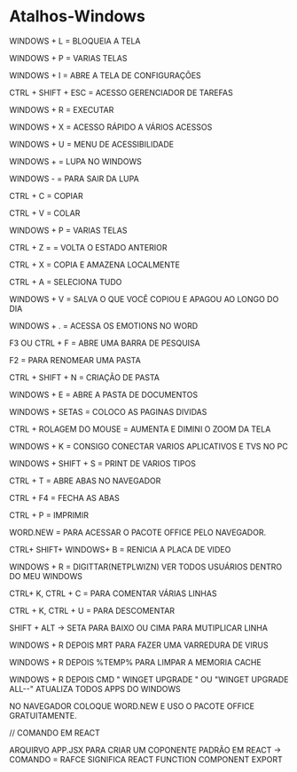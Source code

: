 # Atalhos-Windows


WINDOWS + L = BLOQUEIA A TELA

WINDOWS + P = VARIAS TELAS

WINDOWS + I  = ABRE A TELA DE CONFIGURAÇÕES

CTRL + SHIFT + ESC = ACESSO GERENCIADOR DE TAREFAS

WINDOWS + R  = EXECUTAR

WINDOWS + X  = ACESSO RÁPIDO A VÁRIOS ACESSOS

WINDOWS + U  = MENU DE ACESSIBILIDADE

WINDOWS + = LUPA NO WINDOWS 

WINDOWS - = PARA SAIR DA LUPA

CTRL + C = COPIAR

CTRL + V = COLAR

WINDOWS + P = VARIAS TELAS

CTRL + Z = = VOLTA O ESTADO ANTERIOR

CTRL + X = COPIA E AMAZENA LOCALMENTE 

CTRL + A  = SELECIONA TUDO

WINDOWS + V = SALVA O QUE VOCÊ COPIOU E APAGOU AO LONGO DO DIA

WINDOWS + . = ACESSA OS EMOTIONS NO WORD

F3 OU CTRL + F = ABRE UMA BARRA DE PESQUISA

F2 =  PARA RENOMEAR UMA PASTA

CTRL + SHIFT + N = CRIAÇÃO DE PASTA

WINDOWS + E =  ABRE A PASTA DE DOCUMENTOS

WINDOWS + SETAS = COLOCO AS PAGINAS DIVIDAS

CTRL + ROLAGEM DO MOUSE = AUMENTA E DIMINI O ZOOM DA TELA

WINDOWS + K = CONSIGO CONECTAR VARIOS APLICATIVOS E TVS NO PC

WINDOWS + SHIFT + S = PRINT DE VARIOS TIPOS

CTRL + T = ABRE ABAS NO NAVEGADOR

CTRL + F4 = FECHA AS ABAS

CTRL + P = IMPRIMIR

WORD.NEW = PARA ACESSAR O PACOTE OFFICE PELO NAVEGADOR.

CTRL+ SHIFT+ WINDOWS+ B = RENICIA A PLACA DE VIDEO

WINDOWS + R = DIGITTAR(NETPLWIZN) VER TODOS USUÁRIOS DENTRO DO MEU WINDOWS

CTRL+ K, CTRL + C = PARA COMENTAR VÁRIAS LINHAS

CTRL + K, CTRL + U = PARA DESCOMENTAR

SHIFT + ALT -> SETA PARA BAIXO OU CIMA PARA MUTIPLICAR LINHA

WINDOWS + R DEPOIS MRT PARA FAZER UMA VARREDURA DE VIRUS

WINDOWS + R DEPOIS %TEMP% PARA LIMPAR A MEMORIA CACHE

WINDOWS + R DEPOIS CMD " WINGET UPGRADE " OU "WINGET UPGRADE ALL--"
ATUALIZA TODOS APPS DO WINDOWS

NO NAVEGADOR COLOQUE WORD.NEW E USO O PACOTE OFFICE GRATUITAMENTE.



// COMANDO EM REACT

ARQUIRVO APP.JSX  PARA CRIAR UM COPONENTE PADRÃO EM REACT -> COMANDO = RAFCE  SIGNIFICA REACT FUNCTION COMPONENT EXPORT


